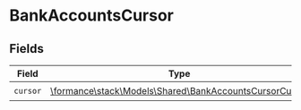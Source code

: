 # BankAccountsCursor


## Fields

| Field                                                                                                     | Type                                                                                                      | Required                                                                                                  | Description                                                                                               |
| --------------------------------------------------------------------------------------------------------- | --------------------------------------------------------------------------------------------------------- | --------------------------------------------------------------------------------------------------------- | --------------------------------------------------------------------------------------------------------- |
| `cursor`                                                                                                  | [\formance\stack\Models\Shared\BankAccountsCursorCursor](../../Models/Shared/BankAccountsCursorCursor.md) | :heavy_check_mark:                                                                                        | N/A                                                                                                       |